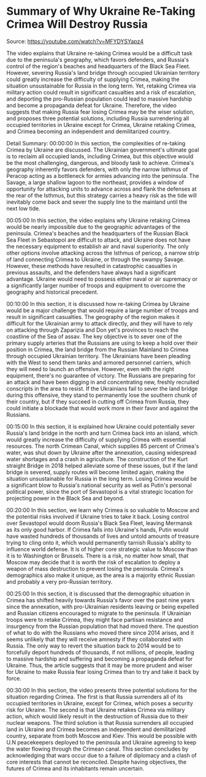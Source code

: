 # Summary of Why Ukraine Re-Taking Crimea Will Destroy Russia

Source: https://youtube.com/watch?v=MFYDYSYapz4

The video explains that Ukraine re-taking Crimea would be a difficult task due to the peninsula's geography, which favors defenders, and Russia's control of the region's beaches and headquarters of the Black Sea Fleet. However, severing Russia's land bridge through occupied Ukrainian territory could greatly increase the difficulty of supplying Crimea, making the situation unsustainable for Russia in the long term. Yet, retaking Crimea via military action could result in significant casualties and a risk of escalation, and deporting the pro-Russian population could lead to massive hardship and become a propaganda defeat for Ukraine. Therefore, the video suggests that making Russia fear losing Crimea may be the wiser solution, and proposes three potential solutions, including Russia surrendering all occupied territories in Ukraine except for Crimea, Ukraine retaking Crimea, and Crimea becoming an independent and demilitarized country.

Detail Summary: 
00:00:00
In this section, the complexities of re-taking Crimea by Ukraine are discussed. The Ukrainian government's ultimate goal is to reclaim all occupied lands, including Crimea, but this objective would be the most challenging, dangerous, and bloody task to achieve. Crimea's geography inherently favors defenders, with only the narrow Isthmus of Peracop acting as a bottleneck for armies advancing into the peninsula. The Savage, a large shallow lagoon to the northeast, provides a window of opportunity for attacking units to advance across and flank the defenses at the rear of the Isthmus, but this strategy carries a heavy risk as the tide will inevitably come back and sever the supply line to the mainland until the next low tide.

00:05:00
In this section, the video explains why Ukraine retaking Crimea would be nearly impossible due to the geographic advantages of the peninsula. Crimea's beaches and the headquarters of the Russian Black Sea Fleet in Sebastopol are difficult to attack, and Ukraine does not have the necessary equipment to establish air and naval superiority. The only other options involve attacking across the Isthmus of pericop, a narrow strip of land connecting Crimea to Ukraine, or through the swampy Savage. However, these methods have resulted in catastrophic casualties in previous assaults, and the defenders have always had a significant advantage. Ukraine would need to possess either naval or air supremacy or a significantly larger number of troops and equipment to overcome the geography and historical precedent.

00:10:00
In this section, it is discussed how re-taking Crimea by Ukraine would be a major challenge that would require a large number of troops and result in significant casualties. The geography of the region makes it difficult for the Ukrainian army to attack directly, and they will have to rely on attacking through Zaparizia and Don yet's provinces to reach the coastline of the Sea of assav. The key objective is to sever one of the primary supply arteries that the Russians are using to keep a hold over their position in Crimea, the land bridge from the Russian Mainland to Crimea through occupied Ukrainian territory. The Ukrainians have been pleading with the West to send them tanks and armored personnel carriers, which they will need to launch an offensive. However, even with the right equipment, there's no guarantee of victory. The Russians are preparing for an attack and have been digging in and concentrating new, freshly recruited conscripts in the area to resist. If the Ukrainians fail to sever the land bridge during this offensive, they stand to permanently lose the southern chunk of their country, but if they succeed in cutting off Crimea from Russia, they could initiate a blockade that would work more in their favor and against the Russians.

00:15:00
In this section, it is explained how Ukraine could potentially sever Russia's land bridge in the north and turn Crimea back into an island, which would greatly increase the difficulty of supplying Crimea with essential resources. The north Crimean Canal, which supplies 85 percent of Crimea's water, was shut down by Ukraine after the annexation, causing widespread water shortages and a crash in agriculture. The construction of the Kurt straight Bridge in 2018 helped alleviate some of these issues, but if the land bridge is severed, supply routes will become limited again, making the situation unsustainable for Russia in the long term. Losing Crimea would be a significant blow to Russia's national security as well as Putin's personal political power, since the port of Sevastopol is a vital strategic location for projecting power in the Black Sea and beyond.

00:20:00
In this section, we learn why Crimea is so valuable to Moscow and the potential risks involved if Ukraine tries to take it back. Losing control over Sevastopol would doom Russia's Black Sea Fleet, leaving Mermansk as its only good harbor. If Crimea falls into Ukraine's hands, Putin would have wasted hundreds of thousands of lives and untold amounts of treasure trying to cling onto it, which would permanently tarnish Russia's ability to influence world defense. It is of higher core strategic value to Moscow than it is to Washington or Brussels. There is a risk, no matter how small, that Moscow may decide that it is worth the risk of escalation to deploy a weapon of mass destruction to prevent losing the peninsula. Crimea's demographics also make it unique, as the area is a majority ethnic Russian and probably a very pro-Russian territory.

00:25:00
In this section, it is discussed that the demographic situation in Crimea has shifted heavily towards Russia's favor over the past nine years since the annexation, with pro-Ukrainian residents leaving or being expelled and Russian citizens encouraged to migrate to the peninsula. If Ukrainian troops were to retake Crimea, they might face partisan resistance and insurgency from the Russian population that had moved there. The question of what to do with the Russians who moved there since 2014 arises, and it seems unlikely that they will receive amnesty if they collaborated with Russia. The only way to revert the situation back to 2014 would be to forcefully deport hundreds of thousands, if not millions, of people, leading to massive hardship and suffering and becoming a propaganda defeat for Ukraine. Thus, the article suggests that it may be more prudent and wiser for Ukraine to make Russia fear losing Crimea than to try and take it back by force.

00:30:00
In this section, the video presents three potential solutions for the situation regarding Crimea. The first is that Russia surrenders all of its occupied territories in Ukraine, except for Crimea, which poses a security risk for Ukraine. The second is that Ukraine retakes Crimea via military action, which would likely result in the destruction of Russia due to their nuclear weapons. The third solution is that Russia surrenders all occupied land in Ukraine and Crimea becomes an independent and demilitarized country, separate from both Moscow and Kiev. This would be possible with U.N peacekeepers deployed to the peninsula and Ukraine agreeing to keep the water flowing through the Crimean canal. This section concludes by acknowledging that wars occur due to a failure of diplomacy and a clash of core interests that cannot be reconciled. Despite having objectives, the futures of Crimea and its inhabitants remain uncertain.

